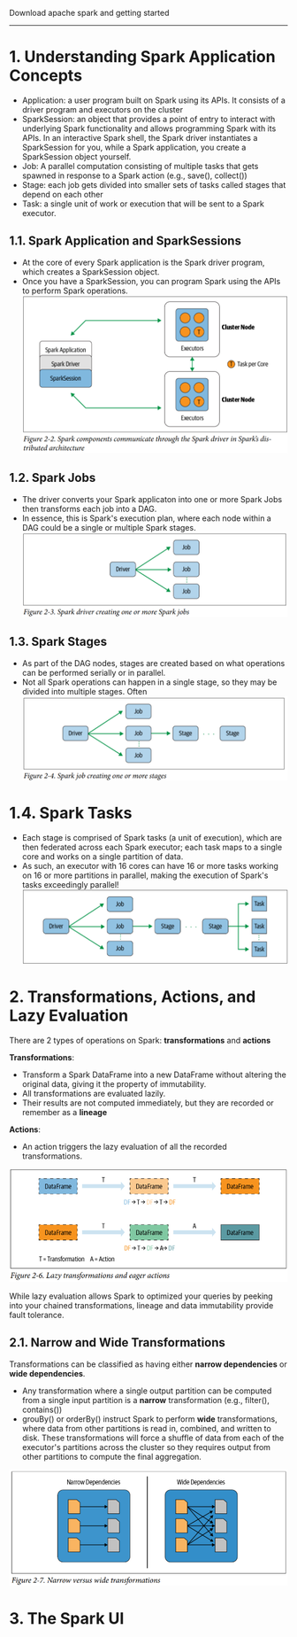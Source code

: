 Download apache spark and getting started

---

# 1. Understanding Spark Application Concepts

- Application: a user program built on Spark using its APIs. It consists of a driver program and executors on the cluster
- SparkSession: an object that provides a point of entry to interact with underlying Spark functionality and allows programming Spark with its APIs. In an interactive Spark shell, the Spark driver instantiates a SparkSession for you, while a Spark application, you create a SparkSession object yourself.
- Job: A parallel computation consisting of multiple tasks that gets spawned in response to a Spark action (e.g., save(), collect())
- Stage: each job gets divided into smaller sets of tasks called stages that depend on each other
- Task: a single unit of work or execution that will be sent to a Spark executor.

## 1.1. Spark Application and SparkSessions

- At the core of every Spark application is the Spark driver program, which creates a SparkSession object.
- Once you have a SparkSession, you can program Spark using the APIs to perform Spark operations.
  ![alt text](imgs/chapter2/spark_architecture.png)

## 1.2. Spark Jobs

- The driver converts your Spark applicaton into one or more Spark Jobs then transforms each job into a DAG.
- In essence, this is Spark's execution plan, where each node within a DAG could be a single or multiple Spark stages.
  ![alt text](imgs/chapter2/spark_jobs.png)

## 1.3. Spark Stages

- As part of the DAG nodes, stages are created based on what operations can be performed serially or in parallel.
- Not all Spark operations can happen in a single stage, so they may be divided into multiple stages. Often
  ![alt text](imgs/chapter2/spark_stages.png)

# 1.4. Spark Tasks

- Each stage is comprised of Spark tasks (a unit of execution), which are then federated across each Spark executor; each task maps to a single core and works on a single partition of data.
- As such, an executor with 16 cores can have 16 or more tasks working on 16 or more partitions in parallel, making the execution of Spark's tasks exceedingly parallel!
  ![alt text](imgs/chapter2/spark_tasks.png)

# 2. Transformations, Actions, and Lazy Evaluation

There are 2 types of operations on Spark: **transformations** and **actions**

**Transformations**:

- Transform a Spark DataFrame into a new DataFrame without altering the original data, giving it the property of immutability.
- All transformations are evaluated lazily.
- Their results are not computed immediately, but they are recorded or remember as a **lineage**

**Actions**:

- An action triggers the lazy evaluation of all the recorded transformations.

![alt text](imgs/chapter2/lazy_transformations_and_eager_action.png)

While lazy evaluation allows Spark to optimized your queries by peeking into your chained transformations, lineage and data immutability provide fault tolerance.

## 2.1. Narrow and Wide Transformations
Transformations can be classified as having either **narrow dependencies** or **wide dependencies**.
- Any transformation where a single output partition can be computed from a single input partition is a **narrow** transformation (e.g., filter(), contains())
- grouBy() or orderBy() instruct Spark to perform **wide** transformations, where data from other partitions is read in, combined, and written to disk. These transformations will force a shuffle of data from each of the executor's partitions across the cluster so they requires output from other partitions to compute the final aggregation.

![alt text](imgs/chapter2/narrow_vs_wide_transformations.png)

# 3. The Spark UI
